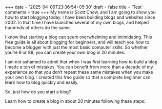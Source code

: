 +++
date = '2025-04-09T23:36:54+05:30'
draft = false
title = 'Test'
comments = true
+++
My name is Scott Chow, and I am going to show you how to start blogging today. I have been building blogs and websites since 2002. In that time I have launched several of my own blogs, and helped hundreds of others do the same.

I know that starting a blog can seem overwhelming and intimidating. This free guide is all about blogging for beginners, and will teach you how to become a blogger with just the most basic computer skills. So whether you’re 8 or 88, you can create your own blog in 20 minutes.

I am not ashamed to admit that when I was first learning how to build a blog I made a ton of mistakes. You can benefit from more than a decade of my experience so that you don’t repeat these same mistakes when you make your own blog. I created this free guide so that a complete beginner can learn how to blog quickly and easily.

So, just how do you start a blog?

Learn how to create a blog in about 20 minutes following these steps: